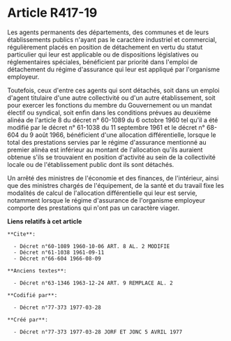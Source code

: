 # Article R417-19

Les agents permanents des départements, des communes et de leurs établissements publics n'ayant pas le caractère industriel
et commercial, régulièrement placés en position de détachement en vertu du statut particulier qui leur est applicable ou de
dispositions législatives ou réglementaires spéciales, bénéficient par priorité dans l'emploi de détachement du régime
d'assurance qui leur est appliqué par l'organisme employeur.

Toutefois, ceux d'entre ces agents qui sont détachés, soit dans un emploi d'agent titulaire d'une autre collectivité ou d'un
autre établissement, soit pour exercer les fonctions du membre du Gouvernement ou un mandat électif ou syndical, soit enfin
dans les conditions prévues au deuxième alinéa de l'article 8 du décret n° 60-1089 du 6 octobre 1960 tel qu'il a été modifié
par le décret n° 61-1038 du 11 septembre 1961 et le décret n° 68-604 du 9 août 1966, bénéficient d'une allocation
différentielle, lorsque le total des prestations servies par le régime d'assurance mentionné au premier alinéa est inférieur
au montant de l'allocation qu'ils auraient obtenue s'ils se trouvaient en position d'activité au sein de la collectivité
locale ou de l'établissement public dont ils sont détachés.

Un arrêté des ministres de l'économie et des finances, de l'intérieur, ainsi que des ministres chargés de l'équipement, de la
santé et du travail fixe les modalités de calcul de l'allocation différentielle qui leur est servie, notamment lorsque le
régime d'assurance de l'organisme employeur comporte des prestations qui n'ont pas un caractère viager.

**Liens relatifs à cet article**

	**Cite**:

	  - Décret n°60-1089 1960-10-06 ART. 8 AL. 2 MODIFIE
	  - Décret n°61-1038 1961-09-11
	  - Décret n°66-604 1966-08-09

	**Anciens textes**:

	  - Décret n°63-1346 1963-12-24 ART. 9 REMPLACE AL. 2

	**Codifié par**:

	  - Décret n°77-373 1977-03-28

	**Créé par**:

	  - Décret n°77-373 1977-03-28 JORF ET JONC 5 AVRIL 1977
